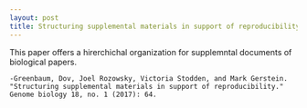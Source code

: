 ```yaml
---
layout: post
title: Structuring supplemental materials in support of reproducibility
---
```

This paper offers a hirerchichal organization for supplemntal documents of biological papers.

```
-Greenbaum, Dov, Joel Rozowsky, Victoria Stodden, and Mark Gerstein. "Structuring supplemental materials in support of reproducibility." Genome biology 18, no. 1 (2017): 64.

```

